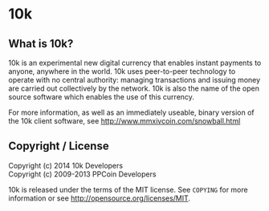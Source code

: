 10k
=====

What is 10k?
--------------

10k is an experimental new digital currency that enables instant payments to
anyone, anywhere in the world. 10k uses peer-to-peer technology to operate
with no central authority: managing transactions and issuing money are carried
out collectively by the network. 10k is also the name of the open source
software which enables the use of this currency.

For more information, as well as an immediately useable, binary version of
the 10k client software, see http://www.mmxivcoin.com/snowball.html


Copyright / License
-------------------
Copyright (c) 2014 10k Developers<br />
Copyright (c) 2009-2013 PPCoin Developers

10k is released under the terms of the MIT license. See `COPYING` for more
information or see http://opensource.org/licenses/MIT.
